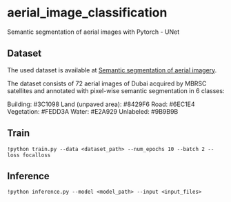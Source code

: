 # aerial_image_classification
Semantic segmentation of aerial images with Pytorch - UNet

## Dataset

The used dataset is available at [Semantic segmentation of aerial imagery](https://www.kaggle.com/humansintheloop/semantic-segmentation-of-aerial-imagery).

The dataset consists of 72 aerial images of Dubai acquired by MBRSC satellites and annotated with pixel-wise semantic segmentation in 6 classes:

Building: #3C1098
Land (unpaved area): #8429F6
Road: #6EC1E4
Vegetation: #FEDD3A
Water: #E2A929
Unlabeled: #9B9B9B

## Train
```
!python train.py --data <dataset_path> --num_epochs 10 --batch 2 --loss focalloss
```

## Inference
```
!python inference.py --model <model_path> --input <input_files> 
```